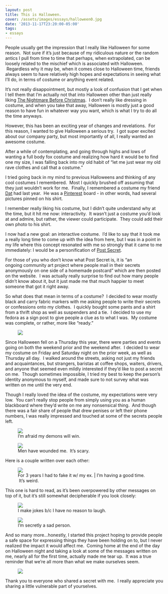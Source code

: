 ```yaml
---
layout: post
title: This is Halloween.
cover: /assets/images/essays/halloween0.jpg
date: '2013-11-17T23:20:00-05:00'
tags:
- essays
---
```


People usually get the impression that I really like Halloween for some reason.  Not sure if it’s just because of my ridiculous nature or the random antics I pull from time to time that perhaps, when extrapolated, can be loosely related to the mischief which is associated with Halloween.  Regardless why it may be, when it comes close to Halloween time, friends always seem to have relatively high hopes and expectations in seeing what I’ll do, in terms of costume or anything event related.

It’s not really disappointment, but mostly a look of confusion that I get when I tell them that I’m actually not that into Halloween other than just really liking [The Nightmare Before Christmas](http://www.youtube.com/watch?v=xpvdAJYvofI&t=46).  I don’t really like dressing in costume, and when you take that away, Halloween is mostly just a good reason to have fun in whatever way you want, which is what I try to do all the time anyways. 

However, this has been an exciting year of changes and revelations.  For this reason, I wanted to give Halloween a serious try.  I got super excited about our company party, but most importantly of all, I really wanted an awesome costume.

After a while of contemplating, and going through highs and lows of wanting a full body fox costume and realizing how hard it would be to find one my size, I was falling back into my old habit of “let me just wear my old rave clothes and call that a costume.”

I tried going back in my mind to previous Halloweens and thinking of any cool costumes I remembered.  Most I quickly brushed off assuming that they just wouldn’t work for me.  Finally, I remembered a costume my friend [Dat](https://www.facebook.com/dat.hy.phan) had last year.  He was a [Pinterest](http://www.pinterest.com/) board - in other words, had several pictures pinned on his shirt.

I remember really liking his costume, but I didn’t quite understand why at the time, but it hit me now: interactivity.  It wasn’t just a costume you’d look at and admire, but rather, the viewer could participate.  They could add their own photo to his shirt.

I now had a new goal: an interactive costume.  I’d like to say that it took me a really long time to come up with the idea from here, but I was in a point in my life where this concept resonated with me so strongly that it came to me immediately: I would be a personification of [Post Secret](http://www.postsecret.com/).

For those of you who don’t know what Post Secret is, it is “an ongoing community art project where people mail in their secrets anonymously on one side of a homemade postcard” which are then posted on the website.  I was actually really surprise to find out how many people didn’t know about it, but it just made me that much happier to meet someone that got it right away.

So what does that mean in terms of a costume?  I decided to wear mostly black and carry fabric markers with me asking people to write their secrets or confessions onto my clothes.  I quickly bought some pants and a shirt from a thrift shop as well as suspenders and a tie.  I decided to use my fedora as a sign post to give people a clue as to what I was.  My costume was complete, or rather, more like “ready.”

<figure>
<img src="/assets/images/essays/halloween1.jpg">
</figure>

Since Halloween fell on a Thursday this year, there were parties and events going on both the weekend prior and the weekend after.  I decided to wear my costume on Friday and Saturday night on the prior week, as well as Thursday all day.  I walked around the streets, asking not just my friends and acquaintances, but strangers, baristas at coffee shops, waiters, drivers, and anyone that seemed even mildly interested if they’d like to post a secret on me.  Though sometimes impossible, I tried my best to keep the person’s identity anonymous to myself, and made sure to not survey what was written on me until the very end.

Though I really loved the idea of the costume, my expectations were very low.  You can’t really stop people from simply using you as a human blackboard where they’d write on me any nonsensical thing.  And though there was a fair share of people that drew penises or left their phone numbers, I was really impressed and touched at some of the secrets people left.

<figure>
<img src="/assets/images/essays/halloween2.jpg">
<figcaption>I’m afraid my demons will win.</figcaption>
</figure>

<figure>
<img src="/assets/images/essays/halloween3.jpg">
<figcaption>Men have wounded me.  It’s scary.</figcaption>
</figure>

Here is a couple written over each other:

<figure>
<img src="/assets/images/essays/halloween4.jpg">
<figcaption>For 3 years I had to fake it w/ my ex. | I’m having a good time.  It’s weird. </figcaption>
</figure>

This one is hard to read, as it’s been overpowered by other messages on top of it, but it’s still somewhat decipherable if you look closely:

<figure>
<img src="/assets/images/essays/halloween5.jpg">
<figcaption>I make jokes b/c I have no reason to laugh.</figcaption>
</figure>

<figure>
<img src="/assets/images/essays/halloween6.jpg">
<figcaption>I’m secretly a sad person.</figcaption>
</figure>

And so many more…honestly, I started this project hoping to provide people a safe space for expressing things they have been holding on to, but I never realized the impact it would affect me.  Coming home at the end of the day on Halloween night and taking a look at some of the messages written on me, nearly all for the first time, actually made me tear up.  It was a true reminder that we’re all more than what we make ourselves seem.

<figure>
<img src="/assets/images/essays/halloween7.jpg">
</figure>

Thank you to everyone who shared a secret with me.  I really appreciate you sharing a little vulnerable part of yourselves.
